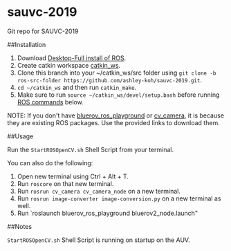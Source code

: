 # sauvc-2019
Git repo for SAUVC-2019

##Installation
1. Download [Desktop-Full install of ROS](http://wiki.ros.org/kinetic/Installation/Ubuntu).
2. Create catkin workspace [catkin_ws](http://wiki.ros.org/catkin/Tutorials/create_a_workspace).
3. Clone this branch into your ~/catkin_ws/src folder using `git clone -b ros-src-folder https://github.com/ashley-koh/sauvc-2019.git`.
4. `cd ~/catkin_ws` and then run `catkin_make`.
5. Make sure to run `source ~/catkin_ws/devel/setup.bash` before running [ROS commands](http://wiki.ros.org/ROS/CommandLineTools) below.

NOTE: If you don't have [bluerov_ros_playground](https://github.com/patrickelectric/bluerov_ros_playground) or [cv_camera](https://github.com/OTL/cv_camera), it is because they are existing ROS packages. Use the provided links to download them.

##Usage

Run the `StartROSOpenCV.sh` Shell Script from your terminal.

You can also do the following:

1. Open new terminal using Ctrl + Alt + T.
2. Run `roscore` on that new terminal.
3. Run `rosrun cv_camera cv_camera_node` on a new terminal.
4. Run `rosrun image-converter image-conversion.py` on a new terminal as well.
5. Run `roslaunch bluerov_ros_playground bluerov2_node.launch"

##Notes

`StartROSOpenCV.sh` Shell Script is running on startup on the AUV.

